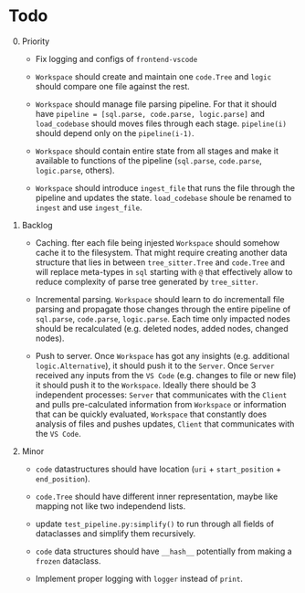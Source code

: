 # Todo

0. Priority

   - Fix logging and configs of `frontend-vscode`

   - `Workspace` should create and maintain one `code.Tree` and `logic` should compare one file against the rest.

   - `Workspace` should manage file parsing pipeline. For that it should have
     `pipeline = [sql.parse, code.parse, logic.parse]` and `load_codebase` should moves files through each stage.
     `pipeline(i)` should depend only on the `pipeline(i-1)`.

   - `Workspace` should contain entire state from all stages and make it available to functions of the pipeline
     (`sql.parse`, `code.parse`, `logic.parse`, others).

   - `Workspace` should introduce `ingest_file` that runs the file through the pipeline and updates the state.
     `load_codebase` shoule be renamed to `ingest` and use `ingest_file`.

1. Backlog

   - Caching. fter each file being injested `Workspace` should somehow cache it to the filesystem. That might require
     creating another data structure that lies in between `tree_sitter.Tree` and `code.Tree` and will replace meta-types
     in `sql` starting with `@` that effectively allow to reduce complexity of parse tree generated by `tree_sitter`.

   - Incremental parsing. `Workspace` should learn to do incrementall file parsing and propagate those changes through
     the entire pipeline of `sql.parse`, `code.parse`, `logic.parse`. Each time only impacted nodes should be
     recalculated (e.g. deleted nodes, added nodes, changed nodes).

   - Push to server. Once `Workspace` has got any insights (e.g. additional `logic.Alternative`), it should push it to
     the `Server`. Once `Server` received any inputs from the `VS Code` (e.g. changes to file or new file) it should
     push it to the `Workspace`. Ideally there should be 3 independent processes: `Server` that communicates with the
     `Client` and pulls pre-calculated information from `Workspace` or information that can be quickly evaluated,
     `Workspace` that constantly does analysis of files and pushes updates, `Client` that communicates with the
     `VS Code`.

2. Minor

   - `code` datastructures should have location (`uri` + `start_position` + `end_position`).

   - `code.Tree` should have different inner representation, maybe like mapping not like two independend lists.

   - update `test_pipeline.py:simplify()` to run through all fields of dataclasses and simplify them recursively.

   - `code` data structures should have `__hash__` potentially from making a `frozen` dataclass.

   - Implement proper logging with `logger` instead of `print`.

